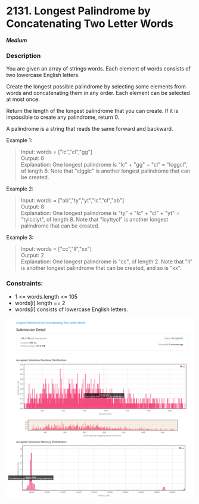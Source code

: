 # 2131. Longest Palindrome by Concatenating Two Letter Words


***Medium***

### Description
You are given an array of strings words. Each element of words consists of two lowercase English letters.

Create the longest possible palindrome by selecting some elements from words and concatenating them in any order. Each element can be selected at most once.

Return the length of the longest palindrome that you can create. If it is impossible to create any palindrome, return 0.

A palindrome is a string that reads the same forward and backward.

Example 1:
> Input: words = ["lc","cl","gg"]
<br>Output: 6
<br>Explanation: One longest palindrome is "lc" + "gg" + "cl" = "lcggcl", of length 6.
Note that "clgglc" is another longest palindrome that can be created.

Example 2:

> Input: words = ["ab","ty","yt","lc","cl","ab"]
<br>Output: 8
<br>Explanation: One longest palindrome is "ty" + "lc" + "cl" + "yt" = "tylcclyt", of length 8.
Note that "lcyttycl" is another longest palindrome that can be created.

Example 3:

> Input: words = ["cc","ll","xx"]
<br>Output: 2
<br>Explanation: One longest palindrome is "cc", of length 2.
Note that "ll" is another longest palindrome that can be created, and so is "xx".

### Constraints:

- 1 <= words.length <= 105
- words[i].length == 2
- words[i] consists of lowercase English letters.


![ac](ac.png)


